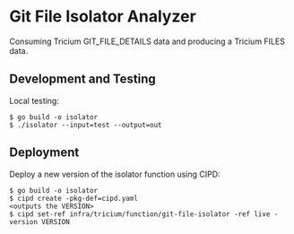 # Git File Isolator Analyzer

Consuming Tricium GIT_FILE_DETAILS data and producing a Tricium FILES data.

## Development and Testing

Local testing:

```
$ go build -o isolator
$ ./isolator --input=test --output=out
```

## Deployment

Deploy a new version of the isolator function using CIPD:

```
$ go build -o isolator
$ cipd create -pkg-def=cipd.yaml
<outputs the VERSION>
$ cipd set-ref infra/tricium/function/git-file-isolator -ref live -version VERSION
```
